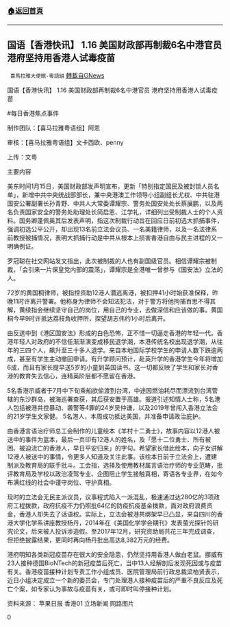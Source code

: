 ###  [:house:返回首頁](https://github.com/ourhimalayas/txt)
---

## 国语【香港快讯】 1.16 美国财政部再制裁6名中港官员 港府坚持用香港人试毒疫苗
` 喜馬拉雅大使館-粵語組` [轉載自GNews](https://gnews.org/zh-hans/757959/)

国语【香港快讯】 1.16 美国财政部再制裁6名中港官员 港府坚持用香港人试毒疫苗

#每日香港焦点事件

制作团队：【喜马拉雅粤语组】阿恩

审核：【喜马拉雅粤语组】文卡西欧、penny

上传：文粤



主要内容

美东时间1月15日，美国财政部发声明宣布，更新「特别指定国民及被封锁人员名单」，新增中共中央统战部部长，兼中央港澳工作领导小组副组长尤权、中共驻港国安公署副署长孙青野、中共人大常委谭耀宗、警务处国安处处长蔡展鹏，以及两名负责国家安全的警务处助理处长简启恩、江学礼，详细列出受制裁人士的个人资料。国务卿蓬佩奥其后发表声明，指这次制裁行动旨在回应日前初选大抓捕事件，强调初选公平公开，却出现13名前立法会议员、一名美籍律师，以及一名法律系前教授被捕情况，表明大抓捕行动是中共从根本上损害香港自由与民主进程的又一明确例证。

罗冠聪在社交网站发文指出，此次被制裁的人也有副国级官员。相信谭耀宗被制裁，「会引来一片保皇党内部的震荡」，谭耀宗是全港唯一曾参与《国安法》立法的人。

72岁的黄国桐律师，被指控资助12港人潜逃离港，被扣押41小时始获准保释，昨晚11时许离开警署。他称身为律师不会知法犯法，对于警方将他拘捕百思不得其解，黄续指会继续坚守自己的岗位，用自己的专业，去做深信和应该做的事。黄国桐今早9时许抵达荔枝角收押所，探望胡志伟约1小时后离开。

由反送中到《港区国安法》形成的白色恐怖，正不惜一切逼走香港的年轻一代。香港年轻人对政府的不信任渐渐演变成移民退学潮，本港传统名校出现退学潮，从往年的三四个人，飙升至三十多人退学。来自本地国际学校学生的申请人数下跌逾两成，甚至有学生主动撤回申请。有升学顾问预计，赴英升学的香港学生今年将增加6成，而且有家长提早送5岁的小童到英国读书。这一切都反映了学生和家长对香港的教育失去信心，连精英阶层都不愿留在香港。

5名香港示威者于7月中下旬乘船欲偷渡到台湾，中途因燃油耗尽而漂流到台湾管辖的东沙群岛，被海巡署查获，其后获安置于高雄。报道引述知情人士称，5名港人包括被港共控暴动、袭警等4罪的24岁吴仲谦，以及2019年曾闯入香港立法会的21岁学生文家健。 5名港人，本周成功抵达美国，并准备申请政治庇护。

由香港言语治疗师总工会制作的儿童绘本《羊村十二勇士》，故事内容以12港人被送中的事件为蓝本，最后一页印有12港人的姓名，及「愿十二位勇士、所有被困、被迫流亡的香港人，早日平安归来」的字句。希望家长借此绘本，向子女讲解12港人被送中的事情，令更多人知道及关注此事。该绘本日前于立法会上，遭建制派及教育局的联手批斗。工会指，选择及使用教材属言语治疗师的专业范畴，批评教育局及学校以政治凌驾专业、企图阻止学生接触真相，寄语各专业界，在如今布满红线的社会中谨守岗位、守护真相。

现时的立法会无民主派议员，议事程式陷入一派混乱，极速通过达280亿的3项政府工程拨款，政府抗疫不力仍照批64亿的防疫抗疫基金拨款，面对政府浪费资金，香港人却失去了话语权。实际上，立法会被港共绑架早已凸显，来自四川的香港大学化学系讲座教授杨丹，2014年在《美国化学学会期刊》发表萤光探针的研究论文，后来被人投诉涉造假。至2017年12月，研究资助局共花三年完成调查，但拒绝披露结果，更同时再向杨丹批出高达8,382万元的经费。

港府明知各类新冠疫苗存在很大的安全隐患，仍然坚持用香港人做白老鼠。挪威有23人接种德国BioNTech的新冠疫苗后死亡，当中13人经解剖后发现死因或与疫苗有关。香港疫苗接种计划专责工作小组成员、医院管理局前行政总裁梁柏贤表示，近日小组决定成立一个新的委员会，专门处理港人接种疫苗后的严重不良反应及死亡个案，如专家认为事故与疫苗有关，或可即时叫停接种计划。

资料来源： 苹果日报 香港01 立场新闻 网路图片

0
